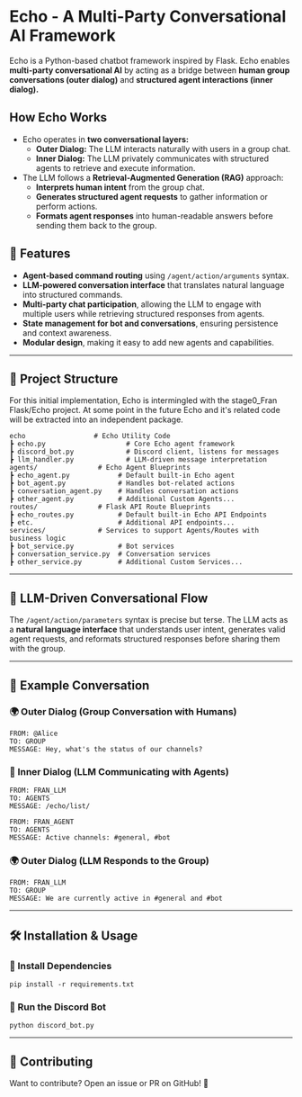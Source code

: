 # Echo - A Multi-Party Conversational AI Framework

Echo is a Python-based chatbot framework inspired by Flask. Echo enables **multi-party conversational AI** by acting as a bridge between **human group conversations (outer dialog)** and **structured agent interactions (inner dialog).**

## **How Echo Works**
- Echo operates in **two conversational layers:**
  - **Outer Dialog:** The LLM interacts naturally with users in a group chat.
  - **Inner Dialog:** The LLM privately communicates with structured agents to retrieve and execute information.
- The LLM follows a **Retrieval-Augmented Generation (RAG)** approach:
  - **Interprets human intent** from the group chat.
  - **Generates structured agent requests** to gather information or perform actions.
  - **Formats agent responses** into human-readable answers before sending them back to the group.

## **🚀 Features**
- **Agent-based command routing** using `/agent/action/arguments` syntax.
- **LLM-powered conversation interface** that translates natural language into structured commands.
- **Multi-party chat participation**, allowing the LLM to engage with multiple users while retrieving structured responses from agents.
- **State management for bot and conversations**, ensuring persistence and context awareness.
- **Modular design**, making it easy to add new agents and capabilities.

---

## **📂 Project Structure**
For this initial implementation, Echo is intermingled with the stage0_Fran Flask/Echo project. 
At some point in the future Echo and it's related code will be extracted into an independent package.
```
echo                 # Echo Utility Code
┣ echo.py                    # Core Echo agent framework
┣ discord_bot.py             # Discord client, listens for messages
┣ llm_handler.py             # LLM-driven message interpretation
agents/               # Echo Agent Blueprints
┣ echo_agent.py            # Default built-in Echo agent
┣ bot_agent.py             # Handles bot-related actions
┣ conversation_agent.py    # Handles conversation actions
┣ other_agent.py           # Additional Custom Agents...
routes/               # Flask API Route Blueprints
┣ echo_routes.py           # Default built-in Echo API Endpoints
┣ etc.                     # Additional API endpoints...
services/             # Services to support Agents/Routes with business logic
┣ bot_service.py           # Bot services
┣ conversation_service.py  # Conversation services
┣ other_service.py         # Additional Custom Services...
```

---

## **📌 LLM-Driven Conversational Flow**
The `/agent/action/parameters` syntax is precise but terse. The LLM acts as a **natural language interface** that understands user intent, generates valid agent requests, and reformats structured responses before sharing them with the group.

---

## **📖 Example Conversation**
### **🌍 Outer Dialog (Group Conversation with Humans)**
```
FROM: @Alice
TO: GROUP
MESSAGE: Hey, what's the status of our channels?
```

### **🤖 Inner Dialog (LLM Communicating with Agents)**
```
FROM: FRAN_LLM
TO: AGENTS
MESSAGE: /echo/list/
```

```
FROM: FRAN_AGENT
TO: AGENTS
MESSAGE: Active channels: #general, #bot
```

### **🌍 Outer Dialog (LLM Responds to the Group)**
```
FROM: FRAN_LLM
TO: GROUP
MESSAGE: We are currently active in #general and #bot
```

---

## **🛠️ Installation & Usage**
### **📌 Install Dependencies**
```
pip install -r requirements.txt
```

### **📌 Run the Discord Bot**
```
python discord_bot.py
```

---

## **🔗 Contributing**
Want to contribute? Open an issue or PR on GitHub! 🚀


